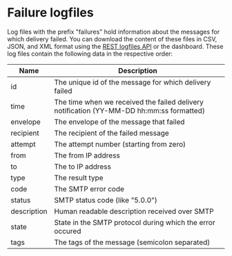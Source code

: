 # Failure logfiles

Log files with the prefix "failures" hold information about the messages
for which delivery failed. You can download the content of these files
in CSV, JSON, and XML format using the [REST logfiles API](rest-logfiles)
or the dashboard. These log files contain the following data in the respective
order:

| Name        | Description                                                                             |
| ----------- | --------------------------------------------------------------------------------------- |
| id          | The unique id of the message for which delivery failed                                  |
| time        | The time when we received the failed delivery notification (YY-MM-DD hh:mm:ss formatted)|
| envelope    | The envelope of the message that failed                                                 |
| recipient   | The recipient of the failed message                                                     |
| attempt     | The attempt number (starting from zero)                                                 |
| from        | The from IP address                                                                     |
| to          | The to IP address                                                                       |
| type        | The result type                                                                         |
| code        | The SMTP error code                                                                     |
| status      | SMTP status code (like "5.0.0")                                                         |
| description | Human readable description received over SMTP                                           |
| state       | State in the SMTP protocol during which the error occured                               |
| tags        | The tags of the message (semicolon separated)                                           |
